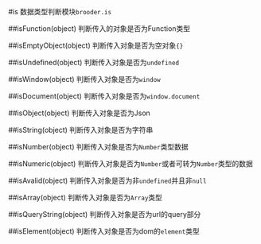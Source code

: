 #is
数据类型判断模块`brooder.is`

##isFunction(object)
判断传入的对象是否为Function类型

##isEmptyObject(object)
判断传入对象是否为空对象`{}`

##isUndefined(object)
判断传入对象是否为`undefined`

##isWindow(object)
判断传入对象是否为`window`

##isDocument(object)
判断传入对象是否为`window.document`

##isObject(object)
判断传入对象是否为Json

##isString(object)
判断传入对象是否为字符串

##isNumber(object)
判断传入对象是否为`Number`类型数据

##isNumeric(object)
判断传入对象是否为`Number`或者可转为`Number`类型的数据

##isAvalid(object)
判断传入对象是否为非`undefined`并且非`null`

##isArray(object)
判断传入对象是否为`Array`类型

##isQueryString(object)
判断传入对象是否为url的query部分

##isElement(object)
判断传入对象是否为dom的`element`类型